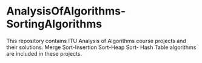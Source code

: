 # AnalysisOfAlgorithms-SortingAlgorithms
This repository contains ITU Analysis of Algorithms course projects and their solutions. Merge Sort-Insertion Sort-Heap Sort- Hash Table algorithms are included in these projects.

